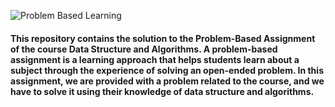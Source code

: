 ![Problem Based Learning](https://github.com/kaziadilmemon/DSA-PBL/assets/96164867/4116607b-1af6-4cd3-a5fa-fdda28ab51b5)
#### This repository contains the solution to the Problem-Based Assignment of the course Data Structure and Algorithms. A problem-based assignment is a learning approach that helps students learn about a subject through the experience of solving an open-ended problem. In this assignment, we are provided with a problem related to the course, and we have to solve it using their knowledge of data structure and algorithms.
